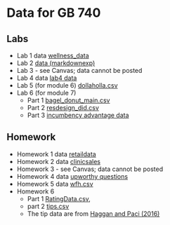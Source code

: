 # Data for GB 740 


## Labs
- Lab 1 data [wellness_data](https://raw.githubusercontent.com/dansacks/gb740/main/wellness_data.csv)
- Lab 2 [data (markdownexp)](https://raw.githubusercontent.com/dansacks/gb740/main/markdownexp.csv)
- Lab 3 - see Canvas; data cannot be posted
- Lab 4 data [lab4 data](https://raw.githubusercontent.com/dansacks/gb740/main/lab4_data.csv)
- Lab 5 (for module 6) [dollaholla.csv](https://raw.githubusercontent.com/dansacks/gb740/main/dollaholla.csv)
- Lab 6 (for module 7)
  - Part 1 [bagel_donut_main.csv](https://raw.githubusercontent.com/dansacks/gb740/main/bagel_donut_main.csv)
  - Part 2 [resdesign_did.csv](https://raw.githubusercontent.com/dansacks/gb740/main/resdesign_did.csv)
  - Part 3 [incumbency advantage data](https://raw.githubusercontent.com/rdpackages/rdrobust/master/Python/rdrobust_senate.csv)
  
## Homework 
- Homework 1 data [retaildata](https://raw.githubusercontent.com/dansacks/gb740/main/retaildata.csv)
- Homework 2 data [clinicsales](https://raw.githubusercontent.com/dansacks/gb740/main/clinicsales.csv)
- Homework 3 - see Canvas; data cannot be posted
- Homework 4 data [upworthy questions](https://raw.githubusercontent.com/dansacks/gb740/main/upworthy_questions.csv)
- Homework 5 data [wfh.csv](https://raw.githubusercontent.com/dansacks/gb740/main/wfh.csv)
- Homework 6
  - Part 1 [RatingData.csv](https://raw.githubusercontent.com/dansacks/gb740/main/RatingData.csv),
  - part 2 [tips.csv](https://raw.githubusercontent.com/dansacks/gb740/main/tips.csv)
  - The tip data are from [Haggan and Paci (2016)](https://www.aeaweb.org/articles?id=10.1257/app.6.3.1)
